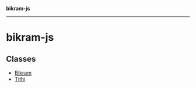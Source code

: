 **bikram-js**

***

# bikram-js

## Classes

- [Bikram](classes/Bikram.md)
- [Tithi](classes/Tithi.md)

